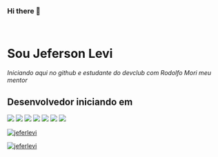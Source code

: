 ### Hi there 👋
<br>
<h1>Sou Jeferson Levi</h1>
<p><i>Iniciando aqui no github e estudante do devclub com Rodolfo Mori meu mentor</i></p>
<h2>Desenvolvedor iniciando em</h2>

<img src="https://img.shields.io/badge/Figma-F24E1E?style=for-the-badge&logo=figma&logoColor=white"/>
<img src="https://img.shields.io/badge/GIT-E44C30?style=for-the-badge&logo=git&logoColor=white"/>
<img src="https://img.shields.io/badge/GitHub-100000?style=for-the-badge&logo=github&logoColor=white"/>
<img src="https://img.shields.io/badge/LinkedIn-0077B5?style=for-the-badge&logo=linkedin&logoColor=white"/>
<img src="https://img.shields.io/badge/HTML5-E34F26?style=for-the-badge&logo=html5&logoColor=white"/>
<img src="https://img.shields.io/badge/CSS3-1572B6?style=for-the-badge&logo=css3&logoColor=white"/>
<img src="https://img.shields.io/badge/JavaScript-323330?style=for-the-badge&logo=javascript&logoColor=F7DF1E"/>

[![jeferlevi](https://github-readme-stats.vercel.app/api?username=jeferlevi)](https://github.com/anuraghazra/github-readme-stats)

[![jeferlevi](https://github-readme-stats.vercel.app/api/top-langs/?username=jeferlevi)](https://github.com/anuraghazra/github-readme-stats)
<!--
**jeferlevi/jeferlevi** is a ✨ _special_ ✨ repository because its `README.md` (this file) appears on your GitHub profile.

Here are some ideas to get you started:

- 🔭 I’m currently working on ...
- 🌱 I’m currently learning ...
- 👯 I’m looking to collaborate on ...
- 🤔 I’m looking for help with ...
- 💬 Ask me about ...
- 📫 How to reach me: ...
- 😄 Pronouns: ...
- ⚡ Fun fact: ...
-->
